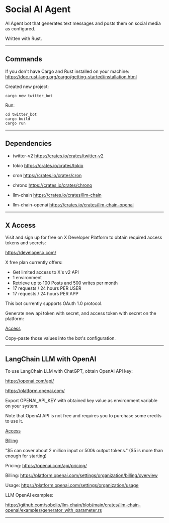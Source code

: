 # Social AI Agent

AI Agent bot that generates text messages and posts them on social media as configured.

Written with Rust.

---

## Commands

If you don't have Cargo and Rust installed on your machine: https://doc.rust-lang.org/cargo/getting-started/installation.html

Created new project:

```console
cargo new twitter_bot
```

Run:

```console
cd twitter_bot
cargo build
cargo run
```

---

## Dependencies

- twitter-v2 https://crates.io/crates/twitter-v2

- tokio https://crates.io/crates/tokio

- cron https://crates.io/crates/cron

- chrono https://crates.io/crates/chrono

- llm-chain https://crates.io/crates/llm-chain

- llm-chain-openai https://crates.io/crates/llm-chain-openai

---

## X Access

Visit and sign up for free on X Developer Platform to obtain required access tokens and secrets:

https://developer.x.com/

X free plan currently offers:

- Get limited access to X's v2 API
- 1 environment
- Retrieve up to 100 Posts and 500 writes per month
- 17 requests / 24 hours PER USER
- 17 requests / 24 hours PER APP

This bot currently supports OAuth 1.0 protocol.

Generate new api token with secret, and access token with secret on the platform:

[Access](./images/twitter_access.png)

Copy-paste those values into the bot's configuration.

---

## LangChain LLM with OpenAI

To use LangChain LLM with ChatGPT, obtain OpenAI API key:

https://openai.com/api/

https://platform.openai.com/

Export OPENAI_API_KEY with obtained key value as environment variable on your system.

Note that OpenAI API is not free and requires you to purchase some credits to use it.

[Access](./images/openai-key.png)

[Billing](./images/openai-billing.png)

"$5 can cover about 2 million input or 500k output tokens." ($5 is more than enough for starting)

Pricing: https://openai.com/api/pricing/

Billing: https://platform.openai.com/settings/organization/billing/overview

Usage: https://platform.openai.com/settings/organization/usage

LLM OpenAI examples:

https://github.com/sobelio/llm-chain/blob/main/crates/llm-chain-openai/examples/generator_with_parameter.rs

---
